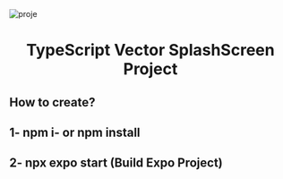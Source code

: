 <img src="https://i.hizliresim.com/rxrgdqu.jpg" alt="proje">
<h1 align="center"> TypeScript Vector SplashScreen Project </h1>

## How to create? 

## 1- npm i- or npm install

## 2- npx expo start (Build Expo Project)

